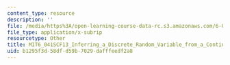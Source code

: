 ```yaml
---
content_type: resource
description: ''
file: /media/https%3A/open-learning-course-data-rc.s3.amazonaws.com/6-041sc-probabilistic-systems-analysis-and-applied-probability-fall-2013/b1295f3d58dfd59b7029dafffeedf2a8_MIT6_041SCF13_Inferring_a_Discrete_Random_Variable_from_a_Continuous_Measurement_300k.srt
file_type: application/x-subrip
resourcetype: Other
title: MIT6_041SCF13_Inferring_a_Discrete_Random_Variable_from_a_Continuous_Measurement_300k.srt
uid: b1295f3d-58df-d59b-7029-dafffeedf2a8
---
```

